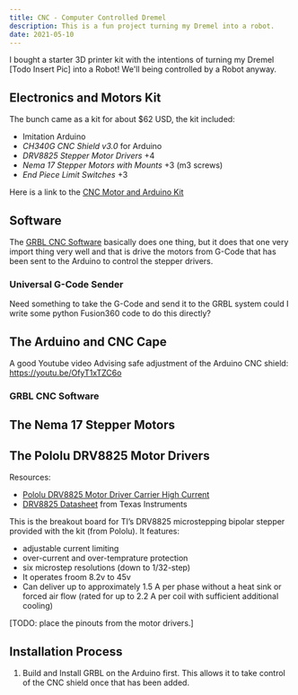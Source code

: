 ```yaml
---
title: CNC - Computer Controlled Dremel
description: This is a fun project turning my Dremel into a robot.
date: 2021-05-10
---
```


I bought a starter 3D printer kit with the intentions of turning my
Dremel [Todo Insert Pic] into a Robot! We'll being controlled by a
Robot anyway.  

## Electronics and Motors Kit

The bunch came as a kit for about $62 USD, the kit included:

- Imitation Arduino
- _CH340G CNC Shield v3.0_ for Arduino
- _DRV8825 Stepper Motor Drivers_ +4
- _Nema 17 Stepper Motors with Mounts_ +3 (m3 screws)
- _End Piece Limit Switches_ +3

Here is a link to the [CNC Motor and Arduino Kit](https://www.amazon.com/dp/B07QLM5PG5?psc=1&ref=ppx_yo2_dt_b_product_details)

## Software

The [GRBL CNC Software](https://github.com/gnea/grbl) basically does
one thing, but it does that one very import thing very well and that
is drive the motors from G-Code that has been sent to the Arduino to
control the stepper drivers. 

### Universal G-Code Sender

Need something to take the G-Code and send it to the GRBL system
could I write some python Fusion360 code to do this directly?

## The Arduino and CNC Cape

A good Youtube video Advising safe adjustment of the Arduino CNC
shield: https://youtu.be/OfyT1xTZC6o

### GRBL CNC Software

## The Nema 17 Stepper Motors

## The Pololu DRV8825 Motor Drivers

Resources:

- [Pololu DRV8825 Motor Driver Carrier High Current](https://www.pololu.com/product/2133)
- [DRV8825 Datasheet](https://www.ti.com/lit/ds/symlink/drv8825.pdf) from Texas Instruments

This is the breakout board for TI’s DRV8825 microstepping bipolar
stepper provided with the kit (from Pololu). It features:

- adjustable current limiting
- over-current and over-temprature protection
- six microstep resolutions (down to 1/32-step)
- It operates froom 8.2v to 45v
- Can deliver up to approximately 1.5 A per phase without a heat sink or forced air flow
  (rated for up to 2.2 A per coil with sufficient additional cooling)

[TODO: place the pinouts from the motor drivers.]

## Installation Process

1. Build and Install GRBL on the Arduino first. This allows it to take
control of the CNC shield once that has been added.
